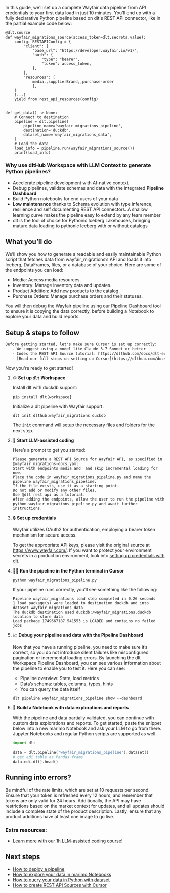 In this guide, we'll set up a complete Wayfair data pipeline from API credentials to your first data load in just 10 minutes. You'll end up with a fully declarative Python pipeline based on dlt's REST API connector, like in the partial example code below:

```python-outcome
@dlt.source
def wayfair_migrations_source(access_token=dlt.secrets.value):
    config: RESTAPIConfig = {
        "client": {
            "base_url": "https://developer.wayfair.io/v1/",
            "auth": {
                "type": "bearer",
                "token": access_token,
            },
        },
        "resources": [
            media,,supplierBrand,,purchase-order
            ],
    }
    [...]
    yield from rest_api_resources(config)


def get_data() -> None:
    # Connect to destination
    pipeline = dlt.pipeline(
        pipeline_name='wayfair_migrations_pipeline',
        destination='duckdb',
        dataset_name='wayfair_migrations_data', 
    )
    # Load the data
    load_info = pipeline.run(wayfair_migrations_source())
    print(load_info) 
```

### Why use dltHub Workspace with LLM Context to generate Python pipelines?

- Accelerate pipeline development with AI-native context
- Debug pipelines, validate schemas and data with the integrated **Pipeline Dashboard**
- Build Python notebooks for end users of your data
- **Low maintenance** thanks to Schema evolution with type inference, resilience and self documenting REST API connectors. A shallow learning curve makes the pipeline easy to extend by any team member
- dlt is the tool of choice for Pythonic Iceberg Lakehouses, bringing mature data loading to pythonic Iceberg with or without catalogs

## What you’ll do

We’ll show you how to generate a readable and easily maintainable Python script that fetches data from wayfair_migrations’s API and loads it into Iceberg, DataFrames, files, or a database of your choice. Here are some of the endpoints you can load:

- Media: Access media resources.
- Inventory: Manage inventory data and updates.
- Product Addition: Add new products to the catalog.
- Purchase Orders: Manage purchase orders and their statuses.

You will then debug the Wayfair pipeline using our Pipeline Dashboard tool to ensure it is copying the data correctly, before building a Notebook to explore your data and build reports.

## Setup & steps to follow

```default
Before getting started, let's make sure Cursor is set up correctly:
   - We suggest using a model like Claude 3.7 Sonnet or better
   - Index the REST API Source tutorial: https://dlthub.com/docs/dlt-ecosystem/verified-sources/rest_api/ and add it to context as **@dlt rest api**
   - [Read our full steps on setting up Cursor](https://dlthub.com/docs/dlt-ecosystem/llm-tooling/cursor-restapi#23-configuring-cursor-with-documentation)
```

Now you're ready to get started!

1. ⚙️ **Set up `dlt` Workspace**
    
    Install dlt with duckdb support:
    ```shell
    pip install dlt[workspace]
    ```

    Initialize a dlt pipeline with Wayfair support.
    ```shell
    dlt init dlthub:wayfair_migrations duckdb
    ```

    The `init` command will setup the necessary files and folders for the next step.
    
2. 🤠 **Start LLM-assisted coding**
    
    Here’s a prompt to get you started:
    
    ```prompt
    Please generate a REST API Source for Wayfair API, as specified in @wayfair_migrations-docs.yaml 
    Start with endpoints media and  and skip incremental loading for now. 
    Place the code in wayfair_migrations_pipeline.py and name the pipeline wayfair_migrations_pipeline. 
    If the file exists, use it as a starting point. 
    Do not add or modify any other files. 
    Use @dlt rest api as a tutorial. 
    After adding the endpoints, allow the user to run the pipeline with python wayfair_migrations_pipeline.py and await further instructions.
    ```

    
3. 🔒 **Set up credentials** 
    
    Wayfair utilizes OAuth2 for authentication, employing a bearer token mechanism for secure access.
    
    To get the appropriate API keys, please visit the original source at https://www.wayfair.com/.
    If you want to protect your environment secrets in a production environment, look into [setting up credentials with dlt](https://dlthub.com/docs/walkthroughs/add_credentials).
    
4. 🏃‍♀️ **Run the pipeline in the Python terminal in Cursor**
    
    ```shell
    python wayfair_migrations_pipeline.py
    ```
    
    If your pipeline runs correctly, you’ll see something like the following:
    
    ```shell
    Pipeline wayfair_migrations load step completed in 0.26 seconds
    1 load package(s) were loaded to destination duckdb and into dataset wayfair_migrations_data
    The duckdb destination used duckdb:/wayfair_migrations.duckdb location to store data
    Load package 1749667187.541553 is LOADED and contains no failed jobs
    ```
    
5. 📈 **Debug your pipeline and data with the Pipeline Dashboard**

    Now that you have a running pipeline, you need to make sure it’s correct, so you do not introduce silent failures like misconfigured pagination or incremental loading errors. By launching the dlt Workspace Pipeline Dashboard, you can see various information about the pipeline to enable you to test it. Here you can see:
    - Pipeline overview: State, load metrics
    - Data’s schema: tables, columns, types, hints
    - You can query the data itself
    
    ```shell
    dlt pipeline wayfair_migrations_pipeline show --dashboard
    ```
    
6. 🐍 **Build a Notebook with data explorations and reports**

    With the pipeline and data partially validated, you can continue with custom data explorations and reports. To get started, paste the snippet below into a new marimo Notebook and ask your LLM to go from there. Jupyter Notebooks and regular Python scripts are supported as well.

    
    ```python
    import dlt

   data = dlt.pipeline("wayfair_migrations_pipeline").dataset()
   # get edi table as Pandas frame
   data.edi.df().head()
    ```

## Running into errors?

Be mindful of the rate limits, which are set at 10 requests per second. Ensure that your token is refreshed every 12 hours, and remember that tokens are only valid for 24 hours. Additionally, the API may have restrictions based on the market context for updates, and all updates should include a complete state of the product description. Lastly, ensure that any product additions have at least one image to go live.

### Extra resources:

- [Learn more with our 1h LLM-assisted coding course!](https://www.youtube.com/watch?v=GGid70rnJuM)

## Next steps

- [How to deploy a pipeline](https://dlthub.com/docs/walkthroughs/deploy-a-pipeline)
- [How to explore your data in marimo Notebooks](https://dlthub.com/docs/general-usage/dataset-access/marimo)
- [How to query your data in Python with dataset](https://dlthub.com/docs/general-usage/dataset-access/dataset)
- [How to create REST API Sources with Cursor](https://dlthub.com/docs/dlt-ecosystem/llm-tooling/cursor-restapi)